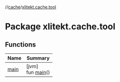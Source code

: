 //[cache](../../index.md)/[xlitekt.cache.tool](index.md)

# Package xlitekt.cache.tool

## Functions

| Name | Summary |
|---|---|
| [main](main.md) | [jvm]<br>fun [main](main.md)() |
